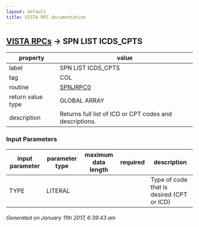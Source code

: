 ```yaml
---
layout: default
title: VISTA RPC documentation
---
```




## [VISTA RPCs](TableOfContent.md) &#8594; SPN LIST ICDS_CPTS 

 property | value 
--- | --- 
 label | SPN LIST ICDS_CPTS
 tag | COL
 routine | [SPNJRPC0](http://code.osehra.org/dox/Routine_SPNJRPC0_source.html)
 return value type | GLOBAL ARRAY
 description | Returns full list of ICD or CPT codes and descriptions.

### Input Parameters

| input parameter | parameter type | maximum data length | required | description | 
| --- | --- | --- | --- | --- | 
| TYPE | LITERAL |  |  | Type of code that is desired (CPT or ICD) | 




 ###### Generated on January 11th 2017, 6:39:43 am